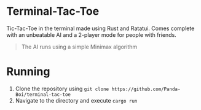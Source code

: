 # Terminal-Tac-Toe 
Tic-Tac-Toe in the terminal made using Rust and Ratatui. Comes complete with an unbeatable AI and a 2-player mode for people with friends.  
> The AI runs using a simple Minimax algorithm 

# Running
1) Clone the repository using `git clone https://github.com/Panda-Boi/terminal-tac-toe`  
2) Navigate to the directory and execute `cargo run`
